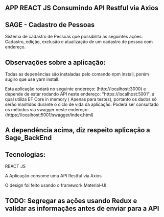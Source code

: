 ## APP REACT JS Consumindo API Restful via Axios
## SAGE - Cadastro de Pessoas 
Sistema de cadastro de Pessoas que possibilita as seguintes ações:
Cadastro, edição, exclusão e atualização de um cadastro de pessoa com endereço.

## Observações sobre a aplicação:
Todas as depenências são instaladas pelo comando npm install, porém sugiro que use yarn install.

Esta aplicação rodará no seguinte endereço: (http://localhost:3000) e depende de estar rodando API neste endereço: 
"https://localhost:5001", a qual utiliza EF Core in memory ( Apenas para testes),
portanto os dados só serão mantidos durante o ciclo de vida da aplicação.
Poderá ser consultado os métodos via swagger neste endereço: (https://localhost:5001/swagger/index.html)

## A dependência acima, diz respeito aplicação a Sage_BackEnd

## Tecnologias:
 REACT JS
 
 A Aplicação consome uma API Restful via Axios
 
 O design foi feito usando o framework Material-UI

## TODO: Segregar as ações usando Redux e validar as informaçães antes de enviar para a API

